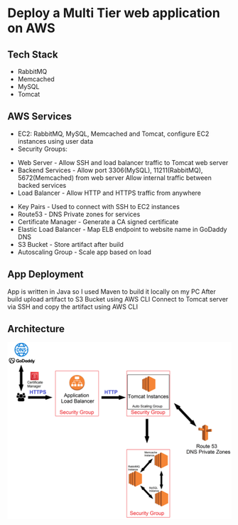 # Deploy a Multi Tier web application on AWS

## Tech Stack
* RabbitMQ
* Memcached
* MySQL
* Tomcat

## AWS Services
* EC2:
	RabbitMQ, MySQL, Memcached and Tomcat, configure EC2 instances using user data
* Security Groups:
- Web Server - Allow SSH and load balancer traffic to Tomcat web server
- Backend Services - Allow port 3306(MySQL), 11211(RabbitMQ), 5672(Memcached) from web server
   		     Allow internal traffic between backed services
- Load Balancer - Allow HTTP and HTTPS traffic from anywhere
* Key Pairs - Used to connect with SSH to EC2 instances
* Route53 - DNS Private zones for services
* Certificate Manager - Generate a CA signed certificate 
* Elastic Load Balancer - Map ELB endpoint to website name in GoDaddy DNS
* S3 Bucket - Store artifact after build
* Autoscaling Group - Scale app based on load

## App Deployment
App is written in Java so I used Maven to build it locally on my PC
After build upload artifact to S3 Bucket using AWS CLI
Connect to Tomcat server via SSH and copy the artifact using AWS CLI
	

## Architecture
![alt text](https://github.com/erikGav/devops-training/blob/main/Lift%26Shift/Architecture.png?raw=true)
